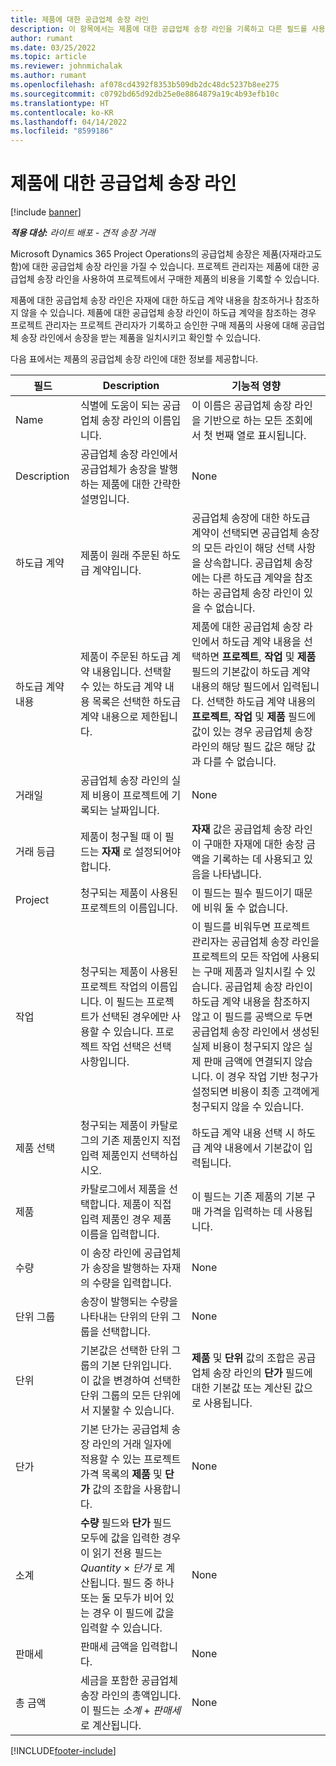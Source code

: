 ```yaml
---
title: 제품에 대한 공급업체 송장 라인
description: 이 항목에서는 제품에 대한 공급업체 송장 라인을 기록하고 다른 필드를 사용하여 공급업체로부터 제품 구매를 기록하는 방법을 설명합니다.
author: rumant
ms.date: 03/25/2022
ms.topic: article
ms.reviewer: johnmichalak
ms.author: rumant
ms.openlocfilehash: af078cd4392f8353b509db2dc48dc5237b8ee275
ms.sourcegitcommit: c0792bd65d92db25e0e8864879a19c4b93efb10c
ms.translationtype: HT
ms.contentlocale: ko-KR
ms.lasthandoff: 04/14/2022
ms.locfileid: "8599186"
---
```

# <a name="vendor-invoice-lines-for-products"></a>제품에 대한 공급업체 송장 라인

[!include [banner](../../includes/dataverse-preview.md)]

_**적용 대상:** 라이트 배포 - 견적 송장 거래_

Microsoft Dynamics 365 Project Operations의 공급업체 송장은 제품(자재라고도 함)에 대한 공급업체 송장 라인을 가질 수 있습니다. 프로젝트 관리자는 제품에 대한 공급업체 송장 라인을 사용하여 프로젝트에서 구매한 제품의 비용을 기록할 수 있습니다.

제품에 대한 공급업체 송장 라인은 자재에 대한 하도급 계약 내용을 참조하거나 참조하지 않을 수 있습니다. 제품에 대한 공급업체 송장 라인이 하도급 계약을 참조하는 경우 프로젝트 관리자는 프로젝트 관리자가 기록하고 승인한 구매 제품의 사용에 대해 공급업체 송장 라인에서 송장을 받는 제품을 일치시키고 확인할 수 있습니다.

다음 표에서는 제품의 공급업체 송장 라인에 대한 정보를 제공합니다.

| 필드 | Description | 기능적 영향 |
| --- | --- | --- |
| Name | 식별에 도움이 되는 공급업체 송장 라인의 이름입니다. | 이 이름은 공급업체 송장 라인을 기반으로 하는 모든 조회에서 첫 번째 열로 표시됩니다. |
| Description | 공급업체 송장 라인에서 공급업체가 송장을 발행하는 제품에 대한 간략한 설명입니다. | None |
| 하도급 계약 | 제품이 원래 주문된 하도급 계약입니다. | 공급업체 송장에 대한 하도급 계약이 선택되면 공급업체 송장의 모든 라인이 해당 선택 사항을 상속합니다. 공급업체 송장에는 다른 하도급 계약을 참조하는 공급업체 송장 라인이 있을 수 없습니다. |
| 하도급 계약 내용 | 제품이 주문된 하도급 계약 내용입니다. 선택할 수 있는 하도급 계약 내용 목록은 선택한 하도급 계약 내용으로 제한됩니다. | 제품에 대한 공급업체 송장 라인에서 하도급 계약 내용을 선택하면 **프로젝트**, **작업** 및 **제품** 필드의 기본값이 하도급 계약 내용의 해당 필드에서 입력됩니다. 선택한 하도급 계약 내용의 **프로젝트**, **작업** 및 **제품** 필드에 값이 있는 경우 공급업체 송장 라인의 해당 필드 값은 해당 값과 다를 수 없습니다. |
| 거래일 | 공급업체 송장 라인의 실제 비용이 프로젝트에 기록되는 날짜입니다. | None|
| 거래 등급 | 제품이 청구될 때 이 필드는 **자재** 로 설정되어야 합니다. | **자재** 값은 공급업체 송장 라인이 구매한 자재에 대한 송장 금액을 기록하는 데 사용되고 있음을 나타냅니다. |
| Project | 청구되는 제품이 사용된 프로젝트의 이름입니다. | 이 필드는 필수 필드이기 때문에 비워 둘 수 없습니다. |
| 작업 | 청구되는 제품이 사용된 프로젝트 작업의 이름입니다. 이 필드는 프로젝트가 선택된 경우에만 사용할 수 있습니다. 프로젝트 작업 선택은 선택 사항입니다. | 이 필드를 비워두면 프로젝트 관리자는 공급업체 송장 라인을 프로젝트의 모든 작업에 사용되는 구매 제품과 일치시킬 수 있습니다. 공급업체 송장 라인이 하도급 계약 내용을 참조하지 않고 이 필드를 공백으로 두면 공급업체 송장 라인에서 생성된 실제 비용이 청구되지 않은 실제 판매 금액에 연결되지 않습니다. 이 경우 작업 기반 청구가 설정되면 비용이 최종 고객에게 청구되지 않을 수 있습니다. |
| 제품 선택 | 청구되는 제품이 카탈로그의 기존 제품인지 직접 입력 제품인지 선택하십시오. | 하도급 계약 내용 선택 시 하도급 계약 내용에서 기본값이 입력됩니다. |
| 제품 | 카탈로그에서 제품을 선택합니다. 제품이 직접 입력 제품인 경우 제품 이름을 입력합니다. | 이 필드는 기존 제품의 기본 구매 가격을 입력하는 데 사용됩니다. |
| 수량 | 이 송장 라인에 공급업체가 송장을 발행하는 자재의 수량을 입력합니다. | None |
| 단위 그룹 | 송장이 발행되는 수량을 나타내는 단위의 단위 그룹을 선택합니다. | None |
| 단위 | 기본값은 선택한 단위 그룹의 기본 단위입니다. 이 값을 변경하여 선택한 단위 그룹의 모든 단위에서 지불할 수 있습니다. | **제품** 및 **단위** 값의 조합은 공급업체 송장 라인의 **단가** 필드에 대한 기본값 또는 계산된 값으로 사용됩니다. |
| 단가 | 기본 단가는 공급업체 송장 라인의 거래 일자에 적용할 수 있는 프로젝트 가격 목록의 **제품** 및 **단가** 값의 조합을 사용합니다. | None |
| 소계 | **수량** 필드와 **단가** 필드 모두에 값을 입력한 경우 이 읽기 전용 필드는 *Quantity* &times; *단가* 로 계산됩니다. 필드 중 하나 또는 둘 모두가 비어 있는 경우 이 필드에 값을 입력할 수 있습니다. | None |
| 판매세 | 판매세 금액을 입력합니다. | None |
| 총 금액 | 세금을 포함한 공급업체 송장 라인의 총액입니다. 이 필드는 *소계*  +  *판매세* 로 계산됩니다. | None |

[!INCLUDE[footer-include](../../includes/footer-banner.md)]
